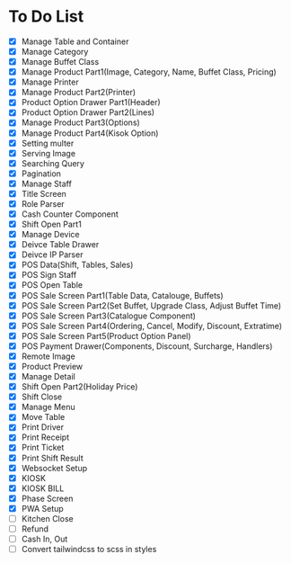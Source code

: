 # To Do List

- [x] Manage Table and Container
- [x] Manage Category
- [x] Manage Buffet Class
- [x] Manage Product Part1(Image, Category, Name, Buffet Class, Pricing)
- [x] Manage Printer
- [x] Manage Product Part2(Printer)
- [x] Product Option Drawer Part1(Header)
- [x] Product Option Drawer Part2(Lines)
- [x] Manage Product Part3(Options)
- [x] Manage Product Part4(Kisok Option)
- [x] Setting multer
- [x] Serving Image
- [x] Searching Query
- [x] Pagination
- [x] Manage Staff
- [x] Title Screen
- [x] Role Parser
- [x] Cash Counter Component
- [x] Shift Open Part1
- [x] Manage Device
- [x] Deivce Table Drawer
- [x] Deivce IP Parser
- [x] POS Data(Shift, Tables, Sales)
- [x] POS Sign Staff
- [x] POS Open Table
- [x] POS Sale Screen Part1(Table Data, Catalouge, Buffets)
- [x] POS Sale Screen Part2(Set Buffet, Upgrade Class, Adjust Buffet Time)
- [x] POS Sale Screen Part3(Catalogue Component)
- [x] POS Sale Screen Part4(Ordering, Cancel, Modify, Discount, Extratime)
- [x] POS Sale Screen Part5(Product Option Panel)
- [x] POS Payment Drawer(Components, Discount, Surcharge, Handlers)
- [x] Remote Image
- [x] Product Preview
- [x] Manage Detail
- [x] Shift Open Part2(Holiday Price)
- [x] Shift Close
- [x] Manage Menu
- [x] Move Table
- [x] Print Driver
- [x] Print Receipt
- [x] Print Ticket
- [x] Print Shift Result
- [x] Websocket Setup
- [x] KIOSK
- [x] KIOSK BILL
- [x] Phase Screen
- [x] PWA Setup
- [ ] Kitchen Close
- [ ] Refund
- [ ] Cash In, Out
- [ ] Convert tailwindcss to scss in styles
